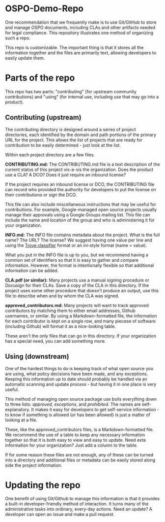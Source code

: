 # OSPO-Demo-Repo

One recommendation that we frequently make is to use Git/GitHub to store and manage OSPO
documents, including CLAs and other artifacts needed for legal compliance. This repository 
illustrates one method of organizing such a repo.

This repo is customizable. The important thing is that it stores all the information together
and the files are primarily text, allowing developers to easily update them.

# Parts of the repo

This repo has two parts: "contributing" (for upstream community contributions) and "using"
(for internal use, including use that may go into a product).

## Contributing (upstream)

The contributing directory is designed around a series of project directories, each identified by 
the domain and path portions of the primary URL for the project. This allows the list of projects that 
are ready for contribution to be easily determined - just look at the list.

Within each project directory are a few files.

**CONTRIBUTING.md:** The CONTRIBUTING.md file is a text description of the current status of this project vis-a-vis
the organization. Does the product use a CLA? A DCO? Does it just require an inbound license?

If the project requires an inbound license or DCO, the CONTRIBUTING file can record who provided
the authority for developers to put the license on their contributions or sign the DCO.

This file can also include miscellaneous instructions that may be useful for contributions. For example,
Google-managed open source projects usually manage their approvals using a Google Groups mailing list.
This file can include the name and location of the group and who is administering it for your organization.

**INFO.md:** The INFO file contains metadata about the project. What is the full name? The URL? The license?
We suggest having one value per line and using the [Trove classifier](https://peps.python.org/pep-0301/#distutils-trove-classification) format
or an ini-style format (name = value). 

What you put in the INFO file is up to you, but we recommend having a common set of identifiers so 
that it is easy to gather and compare information. However, the format is intentionally flexible so
that additional information can be added.

**CLA.pdf (or similar):** Many projects use a manual signing procedure or Docusign for their CLAs. Save
a copy of the CLA in this directory. If the project uses some other procedure that doesn't produce an output,
use this file to describe when and by whom the CLA was signed.

**approved_contributors.md:** Many projects will want to track approved contributors by matching them to
either email addresses, Github usernames, or similar. By using a Markdown-formatted file, the information for
each contributor is kept on a single row, and many piecese of software (including Github) will format it 
as a nice-looking table.

These aren't the only files that can go in this directory. If your organization has a special need, you can 
add something more.

## Using (downstream)

One of the hardest things to do is keeping track of what open source you are using, what policy decisions have been
made, and any exceptions. Keeping this information up to date should probably be handled via an automatic
scanning and update process - but having it in one place is very useful.

This method of managing open source package use boils everything down to three lists: *approved*, *exceptions*, and
*prohibited.* The names are self-explanatory. It makes it easy for developers to get self-service information - to 
know if something is allowed (or has been allowed) is just a matter of looking at a file.

These, like the approved_contributors files, is a Markdown-formatted file. We recommend the use of a table to keep
any necessary information together so that it is both easy to view and easy to update. Need exta information for
your organization? Just add a column to the table.

If for some reason these files are not enough, any of these can be turned into a directory and additional files or 
metadata can be easily stored along side the project information.

# Updating the repo

One benefit of using Git/Github to manage this information is that it provides a built-in developer-friendly method
of interaction. It turns many of the administrative tasks into ordinary, every-day actions. Need an update? A developer 
can open an issue and make a pull request. 


